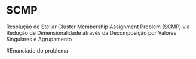 # SCMP
Resolução de Stellar Cluster Membership Assignment Problem (SCMP) via Redução de Dimensionalidade através da Decomposição por Valores Singulares e Agrupamento

#Enunciado do problema
